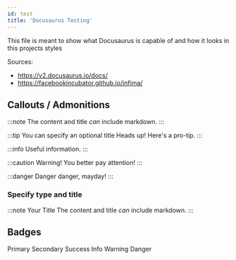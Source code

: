 ```yaml
---
id: test
title: 'Docusaurus Testing'
---
```


This file is meant to show what Docusaurus is capable of and how it looks in this projects styles

Sources:

- https://v2.docusaurus.io/docs/
- https://facebookincubator.github.io/infima/

## Callouts / Admonitions

:::note
The content and title *can* include markdown.
:::

:::tip You can specify an optional title
Heads up! Here's a pro-tip.
:::

:::info
Useful information.
:::

:::caution
Warning! You better pay attention!
:::

:::danger
Danger danger, mayday!
:::

### Specify type and title

:::note Your Title
The content and title *can* include markdown.
:::

## Badges

<span class="badge badge--primary">Primary</span>
<span class="badge badge--secondary">Secondary</span>
<span class="badge badge--success">Success</span>
<span class="badge badge--info">Info</span>
<span class="badge badge--warning">Warning</span>
<span class="badge badge--danger">Danger</span>
